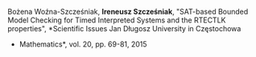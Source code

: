 Bożena Woźna-Szcześniak, **Ireneusz Szcześniak**, "SAT-based Bounded
Model Checking for Timed Interpreted Systems and the RTECTLK
properties", *Scientific Issues Jan Długosz University in Częstochowa
- Mathematics*, vol. 20, pp. 69-81, 2015
